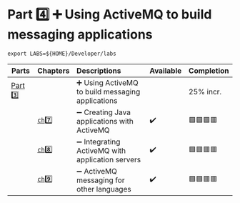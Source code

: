 # Part :four: :heavy_plus_sign: Using ActiveMQ to build messaging applications

```
export LABS=${HOME}/Developer/labs
```

| Parts                | Chapters            | Descriptions                                                         | Available | Completion  |
|----------------------|---------------------|:---------------------------------------------------------------------|-----------|-------------|
| [Part :three:](.)  |                       | :heavy_plus_sign: Using ActiveMQ to build messaging applications     |           | 25% incr.   |
|                      | [`ch`:seven: ](ch7) | :heavy_minus_sign: Creating Java applications with ActiveMQ          | :heavy_check_mark: | :green_square::green_square::green_square::red_square: |
|                      | [`ch`:eight: ](ch8) | :heavy_minus_sign: Integrating ActiveMQ with application servers     | :heavy_check_mark: |  :green_square::red_square::red_square::red_square: |
|                      | [`ch`:nine: ](ch9)  | :heavy_minus_sign: ActiveMQ messaging for other languages            | :heavy_check_mark: |  :green_square::green_square::red_square::red_square:        |
